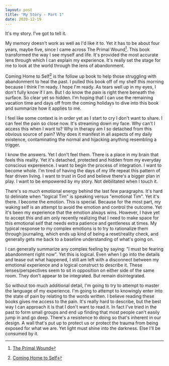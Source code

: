 ```yaml
---
layout: post
title: "My Story - Part 1"
date: 2020-12-19
---
```


It's my story. I've got to tell it.

My memory doesn't work as well as I'd like it to. Yet it has to be about four years, maybe five, since I came across The Primal Wound[^1]. This book transformed the way I see myself and life. It's provided the most accurate lens through which I can explain my experience. It's really set the stage for me to look at the world through the lens of abandonment.

Coming Home to Self[^2] is the follow up book to help those struggling with abandonment to heal the past. I pulled this book off of my shelf this morning because I think I'm ready. I hope I'm ready. As tears well up in my eyes, I don't fully know if I am. But I do know the pain is right there beneath the surface. So clear yet so hidden. I'm hoping that I can use the remaining vacation time and days off from the coming holidays to dive into this book and summarize how it applies to me.

I feel like some context is in order yet as I start to cry I don't want to share. I can feel the pain so close now. It's streaming down my face. Why can't I access this when I want to? Why in therapy am I so detached from this obvious source of pain? Why does it manifest in all aspects of my daily existence, contaminating the normal and hijacking anything resembling a trigger.

I know the answers. Yet I don't feel them. There is a place in my brain that feels this reality. Yet it's detached, protected and hidden from my everyday conscious expereience. I want to begin the process of integration. I want to become whole. I'm tired of having the days of my life repeat this pattern of fear driven living. I want to trust in God and believe there's a bigger plan in play. I want to be empowered by my story. Not debilitated when I touch it.

There's so much emotional energy behind the last few paragraphs. It's hard to deliniate when "logical Tim" is speaking versus "emotional Tim". Yet it's there. I become the emotion. This is special. Because for the most part, my waking self is an attempt to avoid the emotion and control the outcome. Yet it's been my experience that the emotion always wins. However, I have yet to accept this and am only recently realizing that I need to make space for this emotional self that needs extra patience and gentleness at times. My typical response to my complex emotions is to try to rationalize them through journaling, which ends up kind of being a reset/reality check, and generally gets me back to a baseline understanding of what's going on.

I can generally summarize any complex feeling by saying: "I must be fearing abandonment right now". Yet this is logical. Even when I go into the details and tease out what happened, I still am left with a disconnect between my emotional experience and a logical construct to describe it. These lenses/perspectives seem to sit in opposition on either side of the same room. They don't appear to be integrated. But remain disintegrated.

So without too much additional detail, I'm going to try to attempt to master the language of my experience. I'm going to attempt to knowingly enter into the state of pain by relating to the words written. I believe reading these books gives me access to the pain. It's really hard to describe, but the best way I can approach it is that I don't want to read it. In fact I've tried in the past to form small groups and end up finding that most people can't easily jump in and go deep. There's a resistence to doing so that's inherent in our design. A wall that's put up to protect us or protect the trauma from being exposed for what we are. Yet light must shine into the darkness. Else I'll be consumed by it. 


[^1]: [The Primal Wound](http://nancyverrier.com/the-primal-wound/ "The Primal Wound is a book which is revolutionizing the way we think about adoption.")
[^2]: [Coming Home to Self](http://nancyverrier.com/coming-home-to-self/ "Although written with adult adoptees in mind, Coming Home to Self is a book that can help anyone who has had early childhood trauma or who feels as if he or she is living an unauthentic life.")
